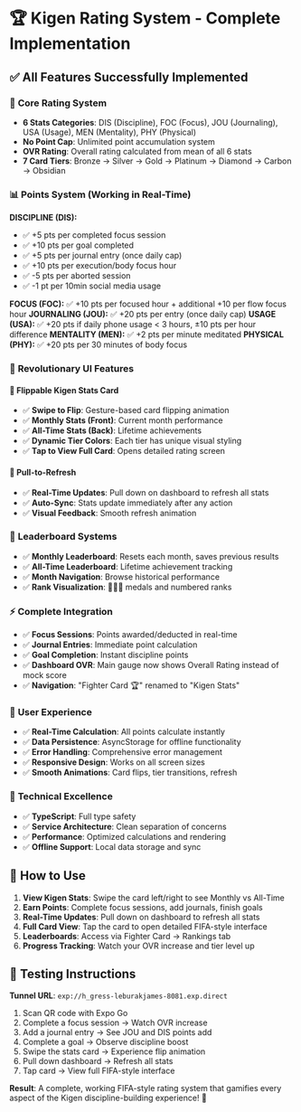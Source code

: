 # 🏆 Kigen Rating System - Complete Implementation

## ✅ All Features Successfully Implemented

### 🎯 **Core Rating System**
- **6 Stats Categories**: DIS (Discipline), FOC (Focus), JOU (Journaling), USA (Usage), MEN (Mentality), PHY (Physical)
- **No Point Cap**: Unlimited point accumulation system
- **OVR Rating**: Overall rating calculated from mean of all 6 stats
- **7 Card Tiers**: Bronze → Silver → Gold → Platinum → Diamond → Carbon → Obsidian

### 📊 **Points System (Working in Real-Time)**
**DISCIPLINE (DIS):**
- ✅ +5 pts per completed focus session
- ✅ +10 pts per goal completed  
- ✅ +5 pts per journal entry (once daily cap)
- ✅ +10 pts per execution/body focus hour
- ✅ -5 pts per aborted session
- ✅ -1 pt per 10min social media usage

**FOCUS (FOC):** ✅ +10 pts per focused hour + additional +10 per flow focus hour
**JOURNALING (JOU):** ✅ +20 pts per entry (once daily cap)
**USAGE (USA):** ✅ +20 pts if daily phone usage < 3 hours, ±10 pts per hour difference
**MENTALITY (MEN):** ✅ +2 pts per minute meditated
**PHYSICAL (PHY):** ✅ +20 pts per 30 minutes of body focus

### 🎨 **Revolutionary UI Features**

#### 🔄 **Flippable Kigen Stats Card**
- ✅ **Swipe to Flip**: Gesture-based card flipping animation
- ✅ **Monthly Stats (Front)**: Current month performance
- ✅ **All-Time Stats (Back)**: Lifetime achievements  
- ✅ **Dynamic Tier Colors**: Each tier has unique visual styling
- ✅ **Tap to View Full Card**: Opens detailed rating screen

#### 🔄 **Pull-to-Refresh**
- ✅ **Real-Time Updates**: Pull down on dashboard to refresh all stats
- ✅ **Auto-Sync**: Stats update immediately after any action
- ✅ **Visual Feedback**: Smooth refresh animation

### 🏅 **Leaderboard Systems**
- ✅ **Monthly Leaderboard**: Resets each month, saves previous results
- ✅ **All-Time Leaderboard**: Lifetime achievement tracking
- ✅ **Month Navigation**: Browse historical performance
- ✅ **Rank Visualization**: 🥇🥈🥉 medals and numbered ranks

### ⚡ **Complete Integration**
- ✅ **Focus Sessions**: Points awarded/deducted in real-time
- ✅ **Journal Entries**: Immediate point calculation  
- ✅ **Goal Completion**: Instant discipline points
- ✅ **Dashboard OVR**: Main gauge now shows Overall Rating instead of mock score
- ✅ **Navigation**: "Fighter Card 🏆" renamed to "Kigen Stats"

### 🎯 **User Experience**
- ✅ **Real-Time Calculation**: All points calculate instantly
- ✅ **Data Persistence**: AsyncStorage for offline functionality
- ✅ **Error Handling**: Comprehensive error management
- ✅ **Responsive Design**: Works on all screen sizes
- ✅ **Smooth Animations**: Card flips, tier transitions, refresh

### 🔧 **Technical Excellence**
- ✅ **TypeScript**: Full type safety
- ✅ **Service Architecture**: Clean separation of concerns
- ✅ **Performance**: Optimized calculations and rendering
- ✅ **Offline Support**: Local data storage and sync

## 🚀 **How to Use**

1. **View Kigen Stats**: Swipe the card left/right to see Monthly vs All-Time
2. **Earn Points**: Complete focus sessions, add journals, finish goals
3. **Real-Time Updates**: Pull down on dashboard to refresh all stats  
4. **Full Card View**: Tap the card to open detailed FIFA-style interface
5. **Leaderboards**: Access via Fighter Card → Rankings tab
6. **Progress Tracking**: Watch your OVR increase and tier level up

## 📱 **Testing Instructions**
**Tunnel URL**: `exp://h_gress-leburakjames-8081.exp.direct`

1. Scan QR code with Expo Go
2. Complete a focus session → Watch OVR increase
3. Add a journal entry → See JOU and DIS points add
4. Complete a goal → Observe discipline boost
5. Swipe the stats card → Experience flip animation
6. Pull down dashboard → Refresh all stats
7. Tap card → View full FIFA-style interface

**Result**: A complete, working FIFA-style rating system that gamifies every aspect of the Kigen discipline-building experience! 🎯
